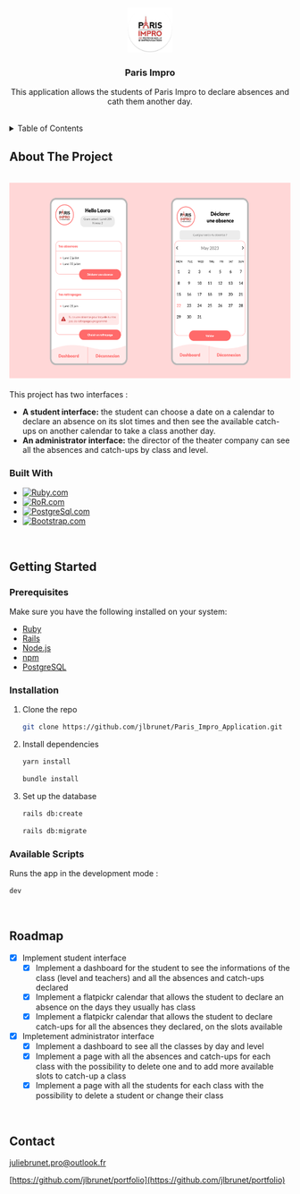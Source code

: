 <br />
<a name="readme-top"></a>
<br />
<div align="center">
  <a href="https://github.com/jlbrunet/portfolio">
    <img src="app/assets/images/favicon.png" alt="Logo" width="80" height="80">
  </a>
  <h3 align="center">Paris Impro</h3>
  <p align="center">
     This application allows the students of Paris Impro to declare absences and cath them another day.
    <br />
    <br />
  </p>
</div>

<details>
  <summary>Table of Contents</summary>
  <ol>
    <li>
      <a href="#about-the-project">About The Project</a>
      <ul>
        <li><a href="#built-with">Built With</a></li>
      </ul>
    </li>
    <li>
      <a href="#getting-started">Getting Started</a>
      <ul>
        <li><a href="#prerequisites">Prerequisites</a></li>
        <li><a href="#installation">Installation</a></li>
        <li><a href="#installation">Available scripts</a></li>
      </ul>
    </li>
    <li><a href="#roadmap">Roadmap</a></li>
    <li><a href="#contact">Contact</a></li>
  </ol>
  <br />
</details>


## About The Project

<br />
<div align="center"><img src="app/assets/images/parisImproImage.png" alt="presentation of portfolio" width="600" height="350"></div>
<br />

<div>This project has two interfaces :
  <ul>
    <li><b>A student interface:</b> the student can choose a date on a calendar to declare an absence on its slot times and then see the available catch-ups on another calendar to take a class another day.</li>
    <li><b>An administrator interface:</b> the director of the theater company can see all the absences and catch-ups by class and level.</li>
  </ul>
</div>


### Built With

* [![Ruby.com][Ruby.com]][Ruby-url]
* [![RoR.com][RoR.com]][RoR-url]
* [![PostgreSql.com][PostgreSql.com]][PostgreSql-url]
* [![Bootstrap.com][Bootstrap.com]][Bootstrap-url]
<br />

## Getting Started

### Prerequisites

Make sure you have the following installed on your system:

* [Ruby](https://www.ruby-lang.org/en/documentation/installation/)
* [Rails](https://guides.rubyonrails.org/getting_started.html#installing-rails)
* [Node.js](https://nodejs.org/)
* [npm](https://www.npmjs.com/)
* [PostgreSQL](https://www.postgresql.org/download/)

### Installation

1. Clone the repo
   ```sh
   git clone https://github.com/jlbrunet/Paris_Impro_Application.git
   ```
2. Install dependencies
   ```sh
   yarn install
   ```
   ```sh
   bundle install
   ```
3. Set up the database
   ```sh
   rails db:create
   ```
   ```sh
   rails db:migrate
   ```

  
### Available Scripts

Runs the app in the development mode :
```sh
dev
```

<br />

## Roadmap

- [x] Implement student interface
    - [x] Implement a dashboard for the student to see the informations of the class (level and teachers) and all the absences and catch-ups declared
    - [x] Implement a flatpickr calendar that allows the student to declare an absence on the days they usually has class
    - [x] Implement a flatpickr calendar that allows the student to declare catch-ups for all the absences they declared, on the slots available
- [x] Impletement administrator interface
    - [x] Implement a dashboard to see all the classes by day and level
    - [x] Implement a page with all the absences and catch-ups for each class with the possibility to delete one and to add more available slots to catch-up a class
    - [x] Implement a page with all the students for each class with the possibility to delete a student or change their class
<br />

## Contact

juliebrunet.pro@outlook.fr

[https://github.com/jlbrunet/portfolio](https://github.com/jlbrunet/portfolio)

<!-- MARKDOWN LINKS & IMAGES -->
[Ruby.com]: https://img.shields.io/badge/Ruby-CC342D?style=for-the-badge&logo=ruby&logoColor=white
[Ruby-url]: https://www.ruby-lang.org/fr/
[RoR.com]: https://img.shields.io/badge/Ruby_on_Rails-CC0000?style=for-the-badge&logo=ruby-on-rails&logoColor=white
[RoR-url]: https://rubyonrails.org/
[PostgreSql.com]: https://img.shields.io/badge/PostgreSQL-316192?style=for-the-badge&logo=postgresql&logoColor=white
[PostgreSql-url]: https://www.postgresql.org/
[Bootstrap.com]: https://img.shields.io/badge/Bootstrap-563D7C?style=for-the-badge&logo=bootstrap&logoColor=white
[Bootstrap-url]: https://getbootstrap.com

